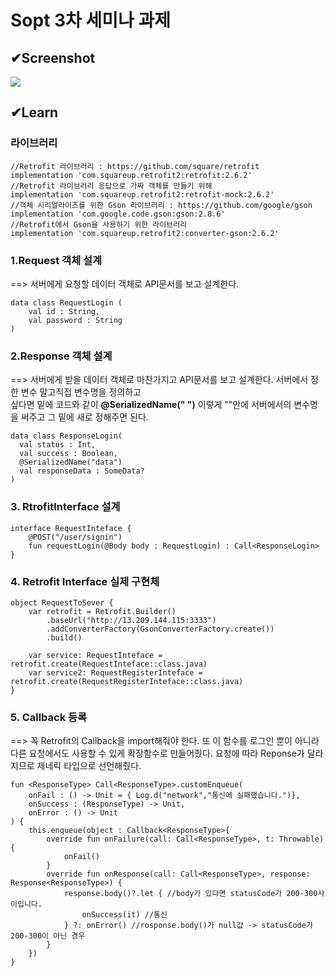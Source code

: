 # Sopt 3차 세미나 과제

## ✔Screenshot

<div>
<img src = "https://user-images.githubusercontent.com/37900920/82637582-0b523b80-9c40-11ea-8348-0d9ac41ff3df.gif">
</div>

## ✔Learn

### 라이브러리

    //Retrofit 라이브러리 : https://github.com/square/retrofit
    implementation 'com.squareup.retrofit2:retrofit:2.6.2'
    //Retrofit 라이브러리 응답으로 가짜 객체를 만들기 위해
    implementation 'com.squareup.retrofit2:retrofit-mock:2.6.2'
    //객체 시리얼라이즈를 위한 Gson 라이브러리 : https://github.com/google/gson
    implementation 'com.google.code.gson:gson:2.8.6'
    //Retrofit에서 Gson을 사용하기 위한 라이브러리
    implementation 'com.squareup.retrofit2:converter-gson:2.6.2'
 
### 1.Request 객체 설계

==> 서버에게 요청할 데이터 객체로 API문서를 보고 설계한다.

    data class RequestLogin (
        val id : String,
        val password : String
    )
  
### 2.Response 객체 설계
  
==> 서버에게 받을 데이터 객체로 마찬가지고 API문서를 보고 설계한다. 서버에서 정한 변수 말고직접 변수명을 정의하고   
싶다면 밑에 코드와 같이 __@SerializedName(" ")__ 이렇게 ""안에 서버에서의 변수명을 써주고 그 밑에 새로 정해주면 된다.  
    
    data class ResponseLogin( 
      val status : Int, 
      val success : Boolean, 
      @SerializedName("data") 
      val responseData : SomeData?
    )

### 3. RtrofitInterface 설계

    interface RequestInteface {
        @POST("/user/signin")
        fun requestLogin(@Body body : RequestLogin) : Call<ResponseLogin>
    }
    
### 4. Retrofit Interface 실제 구현체

    object RequestToSever {
        var retrofit = Retrofit.Builder()
            .baseUrl("http://13.209.144.115:3333")
            .addConverterFactory(GsonConverterFactory.create())
            .build()

        var service: RequestInteface = retrofit.create(RequestInteface::class.java)
        var service2: RequestRegisterInteface = retrofit.create(RequestRegisterInteface::class.java)
    }
    
### 5. Callback 등록

==> 꼭 Retrofit의 Callback을 import해줘야 한다. 또 이 함수를 로그인 뿐이 아니라 다른 요청에서도 사용할 수 있게 확장함수로 만들어줬다. 요청에 따라 Reponse가 달라지므로 제네릭 타입으로 선언해줬다.

    fun <ResponseType> Call<ResponseType>.customEnqueue(
        onFail : () -> Unit = { Log.d("network","통신에 실패했습니다.")},
        onSuccess : (ResponseType) -> Unit,
        onError : () -> Unit
    ) {
        this.enqueue(object : Callback<ResponseType>{
            override fun onFailure(call: Call<ResponseType>, t: Throwable) {
                onFail()
            }
            override fun onResponse(call: Call<ResponseType>, response: Response<ResponseType>) {
                response.body()?.let { //body가 있다면 statusCode가 200-300사이입니다.
                    onSuccess(it) //통신
                } ?: onError() //rosponse.body()가 null값 -> statusCode가 200-300이 아닌 경우
            }
        })
    }

